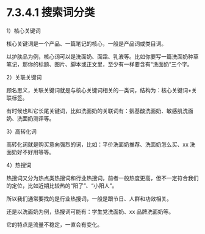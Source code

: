 # 7.3.4.1 搜索词分类

1）核心关键词

核心关键词是一个产品、一篇笔记的核心，一般是产品词或类目词。

以护肤品为例，核心词可以是洗面奶、面霜、乳液等。比如你要写一篇洗面奶种草笔记，那你的标题、图片、脚本或正文里，至少有一样要含有“洗面奶”三个字。

2）关联关键词

顾名思义，关联关键词就是与核心关键词相关的一类词，结构为：核心关键词+关联标签。

有时候也叫它长尾关键词，比如洗面奶的关联词有：氨基酸洗面奶、敏感肌洗面奶、洗面奶测评等。

3）高转化词

高转化词就是购买意向强烈的词，比如：平价洗面奶推荐、洗面奶怎么买、xx 洗面奶好不好用等等。

4）热搜词

热搜词又分为热点类热搜词和行业热搜词，前者一般热度更高，但不一定符合我们的定位，比如近期比较热的“阳了”、“小阳人”。

所以我们通常要找的是行业热搜词，一般是跟节日、人群和功效相关。

还是以洗面奶为例，热搜词可能有：学生党洗面奶、xx 品牌洗面奶等。

它的特点是流量不稳定，一直会有变化。